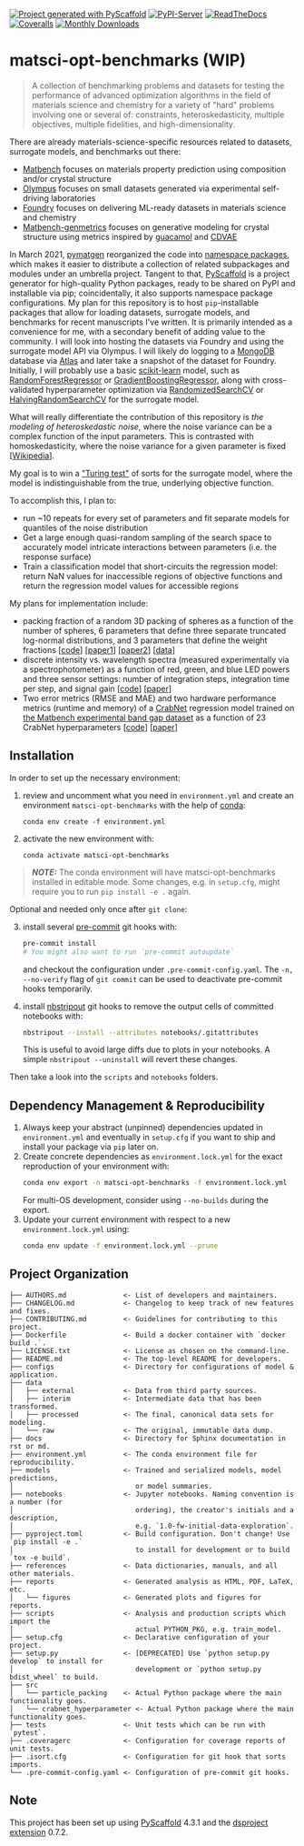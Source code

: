 [![Project generated with PyScaffold](https://img.shields.io/badge/-PyScaffold-005CA0?logo=pyscaffold)](https://pyscaffold.org/)
[![PyPI-Server](https://img.shields.io/pypi/v/matsci-opt-benchmarks.svg)](https://pypi.org/project/matsci-opt-benchmarks/)
[![ReadTheDocs](https://readthedocs.org/projects/matsci-opt-benchmarks/badge/?version=latest)](https://matsci-opt-benchmarks.readthedocs.io/en/stable/)
[![Coveralls](https://img.shields.io/coveralls/github/sparks-baird/matsci-opt-benchmarks/main.svg)](https://coveralls.io/r/sparks-baird/matsci-opt-benchmarks)
[![Monthly Downloads](https://pepy.tech/badge/matsci-opt-benchmarks/month)](https://pepy.tech/project/matsci-opt-benchmarks)
<!-- These are examples of badges you might also want to add to your README. Update the URLs accordingly.
[![Built Status](https://api.cirrus-ci.com/github/<USER>/matsci-opt-benchmarks.svg?branch=main)](https://cirrus-ci.com/github/<USER>/matsci-opt-benchmarks)
[![Conda-Forge](https://img.shields.io/conda/vn/conda-forge/matsci-opt-benchmarks.svg)](https://anaconda.org/conda-forge/matsci-opt-benchmarks)
[![Twitter](https://img.shields.io/twitter/url/http/shields.io.svg?style=social&label=Twitter)](https://twitter.com/matsci-opt-benchmarks)
-->

# matsci-opt-benchmarks (WIP)

> A collection of benchmarking problems and datasets for testing the performance of
> advanced optimization algorithms in the field of materials science and chemistry for a
> variety of "hard" problems involving one or several of: constraints, heteroskedasticity,
> multiple objectives, multiple fidelities, and high-dimensionality.

There are already materials-science-specific resources related to datasets, surrogate models, and benchmarks out there:
- [Matbench](https://github.com/materialsproject/matbench) focuses on materials property
prediction using composition and/or crystal structure
- [Olympus](https://github.com/aspuru-guzik-group/olympus) focuses on small datasets
generated via experimental self-driving laboratories
- [Foundry](https://github.com/MLMI2-CSSI/foundry) focuses on delivering ML-ready datasets in materials science and chemistry
- [Matbench-genmetrics](https://github.com/sparks-baird/matbench-genmetrics) focuses on generative modeling for crystal
structure using metrics inspired by [guacamol](https://www.benevolent.com/guacamol) and
[CDVAE](https://github.com/txie-93/cdvae)

In March 2021, [pymatgen](https://github.com/materialsproject/pymatgen) reorganized the
code into [namespace
packages](https://packaging.python.org/en/latest/guides/packaging-namespace-packages/),
which makes it easier to distribute a collection of related subpackages and modules
under an umbrella project. Tangent to that, [PyScaffold](https://pyscaffold.org/) is a project generator for high-quality Python
packages, ready to be shared on PyPI and installable via pip; coincidentally,
it also supports namespace package configurations. My plan for this
repository is to host
`pip`-installable packages that allow for loading datasets, surrogate
models, and benchmarks for recent manuscripts I've
written. It is primarily intended as a convenience for me, with a secondary benefit of
adding value to the community. I will look into hosting the datasets via Foundry and
using the surrogate model API via Olympus. I will likely do logging to a
[MongoDB](https://www.mongodb.com/)
database via [Atlas](https://www.mongodb.com/cloud/atlas) and later take a snapshot of
the dataset for Foundry. Initially, I will probably use a basic [scikit-learn](https://scikit-learn.org/) model, such
as
[RandomForestRegressor](https://scikit-learn.org/stable/modules/generated/sklearn.ensemble.RandomForestRegressor.html)
or [GradientBoostingRegressor](https://scikit-learn.org/stable/modules/generated/sklearn.ensemble.GradientBoostingRegressor.html),
along with cross-validated hyperparameter optimization via
[RandomizedSearchCV](https://scikit-learn.org/stable/modules/generated/sklearn.model_selection.RandomizedSearchCV.html)
or
[HalvingRandomSearchCV](https://scikit-learn.org/stable/modules/generated/sklearn.model_selection.HalvingRandomSearchCV.html)
for the surrogate model.

What will really differentiate the contribution of this
repository is *the modeling of heteroskedastic noise*, where the noise variance
can be a complex function of the input parameters. This is contrasted with
homoskedasticity, where the noise variance for a given parameter is fixed
[[Wikipedia](https://en.wikipedia.org/wiki/Homoscedasticity_and_heteroscedasticity)].

My goal is to win a ["Turing test"](https://en.wikipedia.org/wiki/Turing_test)
of sorts for the surrogate model, where the model is indistinguishable from the true,
underlying objective function.

To accomplish this, I plan to:
- run ~10 repeats for every set of parameters and fit separate models for quantiles
  of the noise distribution
- Get a large enough quasi-random sampling of the search space to accurately model intricate interactions between parameters (i.e. the response surface)
- Train a classification model that short-circuits the regression model: return NaN
  values for inaccessible regions of objective functions and return the regression
  model values for accessible regions


My plans for implementation include:
- packing fraction of a random 3D packing of spheres as a function of the number of
  spheres, 6 parameters that define three separate truncated log-normal
  distributions, and 3 parameters that define the weight fractions
  [[code](https://github.com/sparks-baird/bayes-opt-particle-packing)]
  [[paper1](https://github.com/sparks-baird/bayes-opt-particle-packing/blob/main/paper/main.pdf)] [[paper2](https://doi.org/10.26434/chemrxiv-2023-fjjk7)] [[data](https://doi.org/10.5281/zenodo.7513019)]
- discrete intensity vs. wavelength spectra (measured experimentally via a
  spectrophotometer) as a function of red, green, and blue LED powers and three sensor
  settings: number of integration steps, integration time per step, and signal gain
  [[code](https://github.com/sparks-baird/self-driving-lab-demo)]
  [[paper](https://doi.org/10.1016/j.matt.2022.11.007)]
- Two error metrics (RMSE and MAE) and two hardware performance metrics (runtime and
  memory) of a [CrabNet](https://github.com/sparks-baird/CrabNet) regression model
  trained on [the Matbench experimental band gap dataset](https://matbench.materialsproject.org/Leaderboards%20Per-Task/matbench_v0.1_matbench_expt_gap/)
  as a function of 23 CrabNet hyperparameters
  [[code](https://github.com/sparks-baird/crabnet-hyperparameter)]
  [[paper](https://doi.org/10.1016/j.commatsci.2022.111505)]


## Installation

In order to set up the necessary environment:

1. review and uncomment what you need in `environment.yml` and create an environment `matsci-opt-benchmarks` with the help of [conda]:
   ```
   conda env create -f environment.yml
   ```
2. activate the new environment with:
   ```
   conda activate matsci-opt-benchmarks
   ```

> **_NOTE:_**  The conda environment will have matsci-opt-benchmarks installed in editable mode.
> Some changes, e.g. in `setup.cfg`, might require you to run `pip install -e .` again.


Optional and needed only once after `git clone`:

3. install several [pre-commit] git hooks with:
   ```bash
   pre-commit install
   # You might also want to run `pre-commit autoupdate`
   ```
   and checkout the configuration under `.pre-commit-config.yaml`.
   The `-n, --no-verify` flag of `git commit` can be used to deactivate pre-commit hooks temporarily.

4. install [nbstripout] git hooks to remove the output cells of committed notebooks with:
   ```bash
   nbstripout --install --attributes notebooks/.gitattributes
   ```
   This is useful to avoid large diffs due to plots in your notebooks.
   A simple `nbstripout --uninstall` will revert these changes.


Then take a look into the `scripts` and `notebooks` folders.

## Dependency Management & Reproducibility

1. Always keep your abstract (unpinned) dependencies updated in `environment.yml` and eventually
   in `setup.cfg` if you want to ship and install your package via `pip` later on.
2. Create concrete dependencies as `environment.lock.yml` for the exact reproduction of your
   environment with:
   ```bash
   conda env export -n matsci-opt-benchmarks -f environment.lock.yml
   ```
   For multi-OS development, consider using `--no-builds` during the export.
3. Update your current environment with respect to a new `environment.lock.yml` using:
   ```bash
   conda env update -f environment.lock.yml --prune
   ```
## Project Organization

```
├── AUTHORS.md              <- List of developers and maintainers.
├── CHANGELOG.md            <- Changelog to keep track of new features and fixes.
├── CONTRIBUTING.md         <- Guidelines for contributing to this project.
├── Dockerfile              <- Build a docker container with `docker build .`.
├── LICENSE.txt             <- License as chosen on the command-line.
├── README.md               <- The top-level README for developers.
├── configs                 <- Directory for configurations of model & application.
├── data
│   ├── external            <- Data from third party sources.
│   ├── interim             <- Intermediate data that has been transformed.
│   ├── processed           <- The final, canonical data sets for modeling.
│   └── raw                 <- The original, immutable data dump.
├── docs                    <- Directory for Sphinx documentation in rst or md.
├── environment.yml         <- The conda environment file for reproducibility.
├── models                  <- Trained and serialized models, model predictions,
│                              or model summaries.
├── notebooks               <- Jupyter notebooks. Naming convention is a number (for
│                              ordering), the creator's initials and a description,
│                              e.g. `1.0-fw-initial-data-exploration`.
├── pyproject.toml          <- Build configuration. Don't change! Use `pip install -e .`
│                              to install for development or to build `tox -e build`.
├── references              <- Data dictionaries, manuals, and all other materials.
├── reports                 <- Generated analysis as HTML, PDF, LaTeX, etc.
│   └── figures             <- Generated plots and figures for reports.
├── scripts                 <- Analysis and production scripts which import the
│                              actual PYTHON_PKG, e.g. train_model.
├── setup.cfg               <- Declarative configuration of your project.
├── setup.py                <- [DEPRECATED] Use `python setup.py develop` to install for
│                              development or `python setup.py bdist_wheel` to build.
├── src
│   └── particle_packing    <- Actual Python package where the main functionality goes.
│   └── crabnet_hyperparameter <- Actual Python package where the main functionality goes.
├── tests                   <- Unit tests which can be run with `pytest`.
├── .coveragerc             <- Configuration for coverage reports of unit tests.
├── .isort.cfg              <- Configuration for git hook that sorts imports.
└── .pre-commit-config.yaml <- Configuration of pre-commit git hooks.
```

<!-- pyscaffold-notes -->

## Note

This project has been set up using [PyScaffold] 4.3.1 and the [dsproject extension] 0.7.2.

[conda]: https://docs.conda.io/
[pre-commit]: https://pre-commit.com/
[Jupyter]: https://jupyter.org/
[nbstripout]: https://github.com/kynan/nbstripout
[Google style]: http://google.github.io/styleguide/pyguide.html#38-comments-and-docstrings
[PyScaffold]: https://pyscaffold.org/
[dsproject extension]: https://github.com/pyscaffold/pyscaffoldext-dsproject
